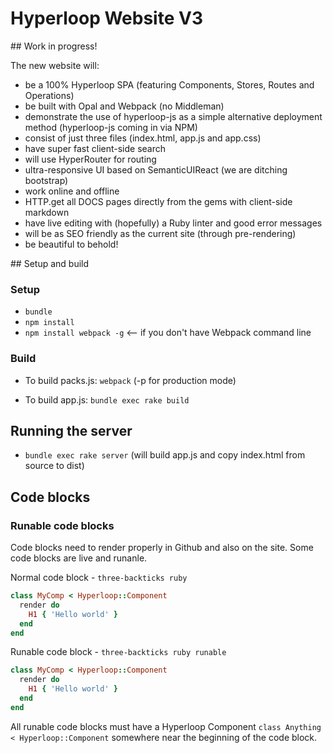 # Hyperloop Website V3

## Work in progress!

The new website will:

+ be a 100% Hyperloop SPA (featuring Components, Stores, Routes and Operations)
+ be built with Opal and Webpack (no Middleman)
+ demonstrate the use of hyperloop-js as a simple alternative deployment method (hyperloop-js coming in via NPM)
+ consist of just three files (index.html, app.js and app.css)
+ have super fast client-side search
+ will use HyperRouter for routing
+ ultra-responsive UI based on SemanticUIReact (we are ditching bootstrap)
+ work online and offline
+ HTTP.get all DOCS pages directly from the gems with client-side markdown
+ have live editing with (hopefully) a Ruby linter and good error messages
+ will be as SEO friendly as the current site (through pre-rendering)
+ be beautiful to behold!

## Setup and build

### Setup

+ `bundle`
+ `npm install`
+ `npm install webpack -g` <-- if you don't have Webpack command line

### Build

+ To build packs.js: `webpack` (-p for production mode)

+ To build app.js: `bundle exec rake build`

## Running the server

+ `bundle exec rake server` (will build app.js and copy index.html from source to dist)

## Code blocks

### Runable code blocks

Code blocks need to render properly in Github and also on the site. Some code blocks are live and runanle.

Normal code block - `three-backticks ruby`
```ruby
class MyComp < Hyperloop::Component
  render do
    H1 { 'Hello world' }
  end
end
```

Runable code block - `three-backticks ruby runable`

```ruby runable
class MyComp < Hyperloop::Component
  render do
    H1 { 'Hello world' }
  end
end
```

All runable code blocks must have a Hyperloop Component `class Anything < Hyperloop::Component` somewhere near the beginning of the code block.
